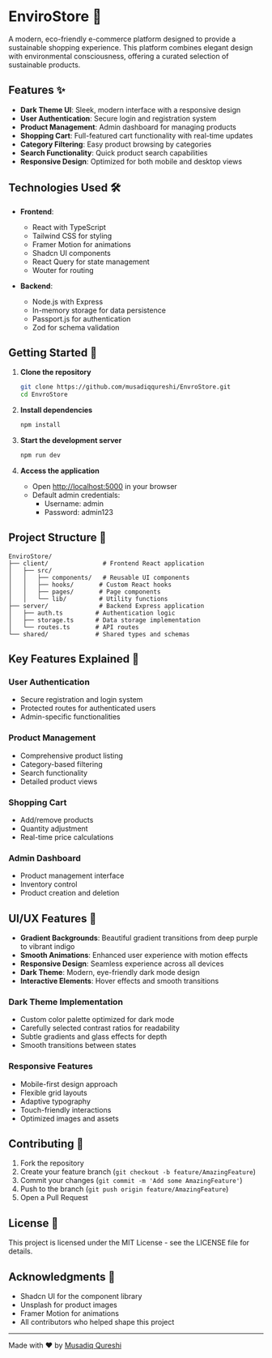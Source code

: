 # EnviroStore 🌱

A modern, eco-friendly e-commerce platform designed to provide a sustainable shopping experience. This platform combines elegant design with environmental consciousness, offering a curated selection of sustainable products.

## Features ✨

- **Dark Theme UI**: Sleek, modern interface with a responsive design
- **User Authentication**: Secure login and registration system
- **Product Management**: Admin dashboard for managing products
- **Shopping Cart**: Full-featured cart functionality with real-time updates
- **Category Filtering**: Easy product browsing by categories
- **Search Functionality**: Quick product search capabilities
- **Responsive Design**: Optimized for both mobile and desktop views

## Technologies Used 🛠️

- **Frontend**:
  - React with TypeScript
  - Tailwind CSS for styling
  - Framer Motion for animations
  - Shadcn UI components
  - React Query for state management
  - Wouter for routing

- **Backend**:
  - Node.js with Express
  - In-memory storage for data persistence
  - Passport.js for authentication
  - Zod for schema validation

## Getting Started 🚀

1. **Clone the repository**
   ```bash
   git clone https://github.com/musadiqqureshi/EnvroStore.git
   cd EnvroStore
   ```

2. **Install dependencies**
   ```bash
   npm install
   ```

3. **Start the development server**
   ```bash
   npm run dev
   ```

4. **Access the application**
   - Open [http://localhost:5000](http://localhost:5000) in your browser
   - Default admin credentials:
     - Username: admin
     - Password: admin123

## Project Structure 📁

```
EnviroStore/
├── client/               # Frontend React application
│   ├── src/
│   │   ├── components/   # Reusable UI components
│   │   ├── hooks/       # Custom React hooks
│   │   ├── pages/       # Page components
│   │   └── lib/         # Utility functions
├── server/              # Backend Express application
│   ├── auth.ts         # Authentication logic
│   ├── storage.ts      # Data storage implementation
│   └── routes.ts       # API routes
└── shared/             # Shared types and schemas
```

## Key Features Explained 🔑

### User Authentication
- Secure registration and login system
- Protected routes for authenticated users
- Admin-specific functionalities

### Product Management
- Comprehensive product listing
- Category-based filtering
- Search functionality
- Detailed product views

### Shopping Cart
- Add/remove products
- Quantity adjustment
- Real-time price calculations

### Admin Dashboard
- Product management interface
- Inventory control
- Product creation and deletion

## UI/UX Features 🎨

- **Gradient Backgrounds**: Beautiful gradient transitions from deep purple to vibrant indigo
- **Smooth Animations**: Enhanced user experience with motion effects
- **Responsive Design**: Seamless experience across all devices
- **Dark Theme**: Modern, eye-friendly dark mode design
- **Interactive Elements**: Hover effects and smooth transitions

### Dark Theme Implementation
- Custom color palette optimized for dark mode
- Carefully selected contrast ratios for readability
- Subtle gradients and glass effects for depth
- Smooth transitions between states

### Responsive Features
- Mobile-first design approach
- Flexible grid layouts
- Adaptive typography
- Touch-friendly interactions
- Optimized images and assets


## Contributing 🤝

1. Fork the repository
2. Create your feature branch (`git checkout -b feature/AmazingFeature`)
3. Commit your changes (`git commit -m 'Add some AmazingFeature'`)
4. Push to the branch (`git push origin feature/AmazingFeature`)
5. Open a Pull Request

## License 📝

This project is licensed under the MIT License - see the LICENSE file for details.

## Acknowledgments 👏

- Shadcn UI for the component library
- Unsplash for product images
- Framer Motion for animations
- All contributors who helped shape this project

---

Made with ❤️ by [Musadiq Qureshi](https://github.com/musadiqqureshi)